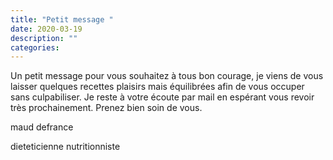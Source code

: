 ```yaml
---
title: "Petit message "
date: 2020-03-19
description: ""
categories: 
---
```


          
Un petit message pour vous souhaitez &agrave; tous bon courage, je viens de vous laisser quelques recettes plaisirs mais &eacute;quilibr&eacute;es afin de vous occuper sans culpabiliser. Je reste &agrave; votre &eacute;coute par mail en esp&eacute;rant vous revoir tr&egrave;s prochainement. Prenez bien soin de vous.&nbsp;
&nbsp;

maud defrance

dieteticienne nutritionniste


                          
